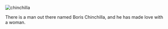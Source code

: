 ![chinchilla][chinchilla]

There is a man out there named Boris Chinchilla, and he has made love with a woman.

<!-- Images -->
[chinchilla]: /sites/default/files/danny-tartabull-wanted-poster.png
